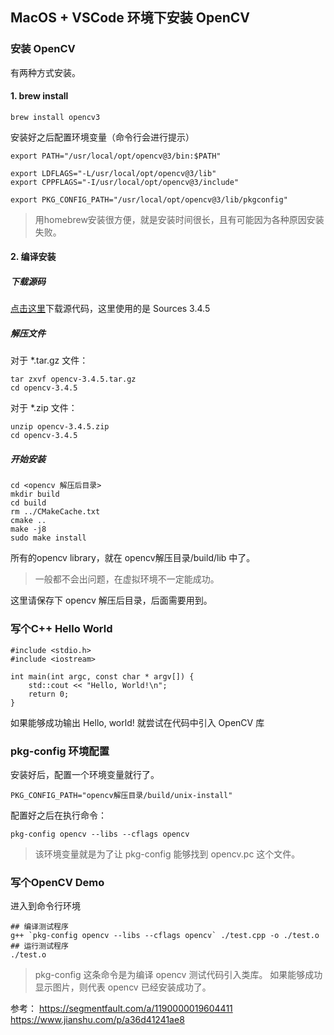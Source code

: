## MacOS + VSCode 环境下安装 OpenCV

### 安装 OpenCV
有两种方式安装。

#### 1. brew install
```
brew install opencv3
```
安装好之后配置环境变量（命令行会进行提示）
```
export PATH="/usr/local/opt/opencv@3/bin:$PATH"

export LDFLAGS="-L/usr/local/opt/opencv@3/lib"
export CPPFLAGS="-I/usr/local/opt/opencv@3/include"

export PKG_CONFIG_PATH="/usr/local/opt/opencv@3/lib/pkgconfig"
```
> 用homebrew安装很方便，就是安装时间很长，且有可能因为各种原因安装失败。

#### 2. 编译安装
##### 下载源码
[点击这里](https://opencv.org/releases/)下载源代码，这里使用的是 Sources 3.4.5
##### 解压文件
对于 *.tar.gz 文件：
```
tar zxvf opencv-3.4.5.tar.gz
cd opencv-3.4.5
```
对于 *.zip 文件：
```
unzip opencv-3.4.5.zip
cd opencv-3.4.5
```
##### 开始安装
```
cd <opencv 解压后目录>
mkdir build
cd build
rm ../CMakeCache.txt
cmake ..
make -j8
sudo make install
```
所有的opencv library，就在 opencv解压目录/build/lib 中了。
> 一般都不会出问题，在虚拟环境不一定能成功。

这里请保存下 opencv 解压后目录，后面需要用到。

### 写个C++ Hello World
```
#include <stdio.h>
#include <iostream>

int main(int argc, const char * argv[]) {
    std::cout << "Hello, World!\n";
    return 0;
}
```
如果能够成功输出 Hello, world! 就尝试在代码中引入 OpenCV 库

### pkg-config 环境配置
安装好后，配置一个环境变量就行了。
```
PKG_CONFIG_PATH="opencv解压目录/build/unix-install"
```
配置好之后在执行命令：
```
pkg-config opencv --libs --cflags opencv
```
> 该环境变量就是为了让 pkg-config 能够找到 opencv.pc 这个文件。

### 写个OpenCV Demo
进入到命令行环境
```
## 编译测试程序
g++ `pkg-config opencv --libs --cflags opencv` ./test.cpp -o ./test.o
## 运行测试程序
./test.o
```
> pkg-config 这条命令是为编译 opencv 测试代码引入类库。
如果能够成功显示图片，则代表 opencv 已经安装成功了。


参考：
https://segmentfault.com/a/1190000019604411
https://www.jianshu.com/p/a36d41241ae8
